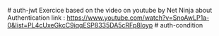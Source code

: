 #   a u t h - j w t 
Exercice based on the video on youtube by Net Ninja about Authentication 
link : https://www.youtube.com/watch?v=SnoAwLP1a-0&list=PL4cUxeGkcC9iqqESP8335DA5cRFp8loyp
 
 
#   a u t h - c o n d i t i o n  
 